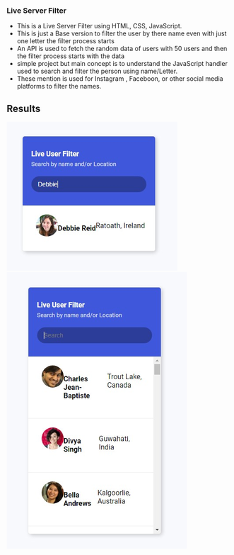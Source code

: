 ### Live Server Filter

- This is a Live Server Filter using HTML, CSS, JavaScript.
- This is just a Base version to filter the user by there name even with just one letter the filter process starts
- An API is used to fetch the random data of users with 50 users and then the filter process starts with the data
- simple project but main concept is to understand the JavaScript handler used to search and filter the person using name/Letter.
- These mention is used for Instagram , Faceboon, or other social media platforms to filter the names.

## Results

![LiverServer_img](Live_server-ans.jpg)
![LiverServer_img](Live_server-result.jpg)
